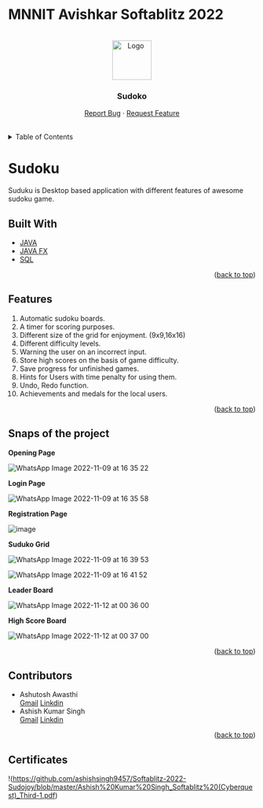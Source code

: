 <a name="readme-top"></a>
# MNNIT Avishkar Softablitz 2022

<!-- PROJECT LOGO -->
<br />
<div align="center">
  <a href="https://github.com/Ashutosh-Awasthi/Softablitz-2022">
    <img src="src/main/resources/com/example/sudoku/mainico.png" alt="Logo" width="80" height="80">
  </a>

  <h3 align="center">Sudoko</h3>

  <p align="center">
    <a href="mailto:ashish.20208029@mnnit.ac.in?subject = Feedback&body = Message">Report Bug</a>
    ·
    <a href="mailto:ashish.20208029@mnnit.ac.in?subject = Feedback&body = Message">Request Feature</a>
  </p>
</div>
<br />


<!-- TABLE OF CONTENTS -->
<details>
  <summary>Table of Contents</summary>
  <ol>
    <li>
      <a href="#sudoko">Sudoko</a>
      <ul>
        <li><a href="#built-with">Built With</a></li>
      </ul>
      <ul>
        <li><a href="#features">Features</a></li>
      </ul>
    </li>
    <li><a href="#snaps-of-the-project">Snaps of the project</a></li>
    <li><a href="#contributors">Contributors</a></li>
    <li><a href="#contributing">Contributing</a></li>
    <li><a href="#license">License</a></li>
    <li><a href="#contact">Contact</a></li>
    <li><a href="#acknowledgments">Acknowledgments</a></li>
  </ol>
</details>

<!-- Sudoku -->
# Sudoku
Suduku is Desktop based application with different features of awesome sudoku game.


<!-- Built With -->
## Built With

+ [JAVA](https://www.java.com/en/)
+ [JAVA FX](https://openjfx.io/)
+ [SQL](https://www.freesqldatabase.com/)
<p align="right">(<a href="#readme-top">back to top</a>)</p>

<!-- Features -->
## Features
1. Automatic sudoku boards. 
2. A timer for scoring purposes. 
3. Different size of the grid for enjoyment. (9x9,16x16)  
4. Different difficulty levels.  
5. Warning the user on an incorrect input. 
6. Store high scores on the basis of game difficulty. 
7. Save progress for unfinished games. 
8. Hints for Users with time penalty for using them.  
9. Undo, Redo function.  
10. Achievements and medals for the local users.  
<p align="right">(<a href="#readme-top">back to top</a>)</p>

## Snaps of the project

**Opening Page**

![WhatsApp Image 2022-11-09 at 16 35 22](https://user-images.githubusercontent.com/83869332/200814156-b2b56d60-86f6-46f8-b833-1059220bba4b.jpg)


**Login Page**

![WhatsApp Image 2022-11-09 at 16 35 58](https://user-images.githubusercontent.com/83869332/200814831-e9e6fa07-3d19-4019-bb18-346a01ee1f87.jpg)

**Registration Page**

![image](https://user-images.githubusercontent.com/72591590/201414216-c720728e-0a6d-4eac-b7f4-619483e3ba2a.png)

**Suduko Grid**

![WhatsApp Image 2022-11-09 at 16 39 53](https://user-images.githubusercontent.com/83869332/200815345-8dd16374-0112-4b4b-b802-448a642c49b2.jpg)

![WhatsApp Image 2022-11-09 at 16 41 52](https://user-images.githubusercontent.com/83869332/200815577-92f3d7d3-56e2-41ed-882f-49d9c66d1696.jpg)


**Leader Board**

![WhatsApp Image 2022-11-12 at 00 36 00](https://user-images.githubusercontent.com/83869332/201414668-430f1b75-78fc-4b02-bec1-185052dd2406.jpg)

**High Score Board**

![WhatsApp Image 2022-11-12 at 00 37 00](https://user-images.githubusercontent.com/83869332/201414728-a5f124a0-5575-4e27-b774-094b1d4437da.jpg)
<p align="right">(<a href="#readme-top">back to top</a>)</p>

## Contributors

+ Ashutosh Awasthi
  <br><a href="mailto:ashish.20208029@mnnit.ac.in?subject = Feedback&body = Message">Gmail</a>
  <a href="http://www.linkedin.com/in/ashutosh-awasthi-5a167620a/?subject = Feedback&body = Message">Linkdin</a>
+ Ashish Kumar Singh
  <br><a href="mailto:ashish.20208029@mnnit.ac.in?subject = Feedback&body = Message">Gmail</a>
  <a href="https://www.linkedin.com/in/ashish-kumar-singh-a689a4208/?subject = Feedback&body = Message">Linkdin</a>
<p align="right">(<a href="#readme-top">back to top</a>)</p>

## Certificates
!(https://github.com/ashishsingh9457/Softablitz-2022-Sudojoy/blob/master/Ashish%20Kumar%20Singh_Softablitz%20(Cyberquest)_Third-1.pdf)

